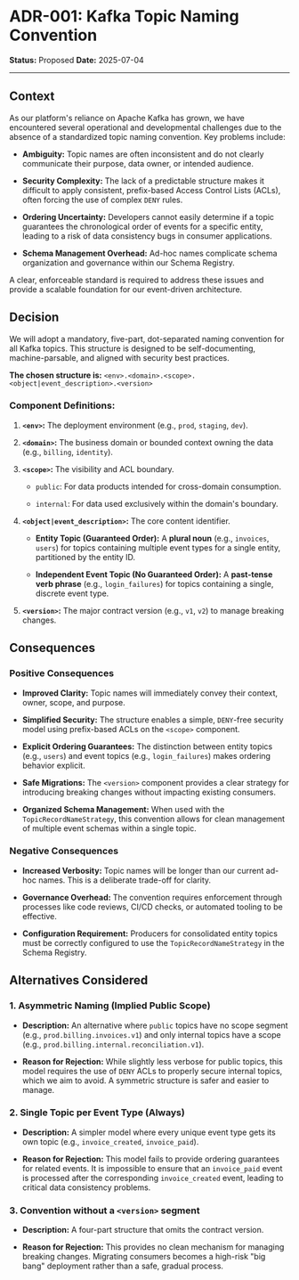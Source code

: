 # ADR-001: Kafka Topic Naming Convention

**Status:** Proposed
**Date:** 2025-07-04

---

## Context

As our platform's reliance on Apache Kafka has grown, we have encountered several operational and developmental challenges due to the absence of a standardized topic naming convention. Key problems include:

-   **Ambiguity:** Topic names are often inconsistent and do not clearly communicate their purpose, data owner, or intended audience.

-   **Security Complexity:** The lack of a predictable structure makes it difficult to apply consistent, prefix-based Access Control Lists (ACLs), often forcing the use of complex `DENY` rules.

-   **Ordering Uncertainty:** Developers cannot easily determine if a topic guarantees the chronological order of events for a specific entity, leading to a risk of data consistency bugs in consumer applications.

-   **Schema Management Overhead:** Ad-hoc names complicate schema organization and governance within our Schema Registry.

A clear, enforceable standard is required to address these issues and provide a scalable foundation for our event-driven architecture.

## Decision

We will adopt a mandatory, five-part, dot-separated naming convention for all Kafka topics. This structure is designed to be self-documenting, machine-parsable, and aligned with security best practices.

**The chosen structure is:** `<env>.<domain>.<scope>.<object|event_description>.<version>`

### Component Definitions:

1. **`<env>`:** The deployment environment (e.g., `prod`, `staging`, `dev`).

2. **`<domain>`:** The business domain or bounded context owning the data (e.g., `billing`, `identity`).

3. **`<scope>`:** The visibility and ACL boundary.

    - `public`: For data products intended for cross-domain consumption.

    - `internal`: For data used exclusively within the domain's boundary.

4. **`<object|event_description>`:** The core content identifier.

    - **Entity Topic (Guaranteed Order):** A **plural noun** (e.g., `invoices`, `users`) for topics containing multiple event types for a single entity, partitioned by the entity ID.

    - **Independent Event Topic (No Guaranteed Order):** A **past-tense verb phrase** (e.g., `login_failures`) for topics containing a single, discrete event type.

5. **`<version>`:** The major contract version (e.g., `v1`, `v2`) to manage breaking changes.

## Consequences

### Positive Consequences

-   **Improved Clarity:** Topic names will immediately convey their context, owner, scope, and purpose.

-   **Simplified Security:** The structure enables a simple, `DENY`-free security model using prefix-based ACLs on the `<scope>` component.

-   **Explicit Ordering Guarantees:** The distinction between entity topics (e.g., `users`) and event topics (e.g., `login_failures`) makes ordering behavior explicit.

-   **Safe Migrations:** The `<version>` component provides a clear strategy for introducing breaking changes without impacting existing consumers.

-   **Organized Schema Management:** When used with the `TopicRecordNameStrategy`, this convention allows for clean management of multiple event schemas within a single topic.

### Negative Consequences

-   **Increased Verbosity:** Topic names will be longer than our current ad-hoc names. This is a deliberate trade-off for clarity.

-   **Governance Overhead:** The convention requires enforcement through processes like code reviews, CI/CD checks, or automated tooling to be effective.

-   **Configuration Requirement:** Producers for consolidated entity topics must be correctly configured to use the `TopicRecordNameStrategy` in the Schema Registry.

## Alternatives Considered

### 1. Asymmetric Naming (Implied Public Scope)

-   **Description:** An alternative where `public` topics have no scope segment (e.g., `prod.billing.invoices.v1`) and only internal topics have a scope (e.g., `prod.billing.internal.reconciliation.v1`).

-   **Reason for Rejection:** While slightly less verbose for public topics, this model requires the use of `DENY` ACLs to properly secure internal topics, which we aim to avoid. A symmetric structure is safer and easier to manage.

### 2. Single Topic per Event Type (Always)

-   **Description:** A simpler model where every unique event type gets its own topic (e.g., `invoice_created`, `invoice_paid`).

-   **Reason for Rejection:** This model fails to provide ordering guarantees for related events. It is impossible to ensure that an `invoice_paid` event is processed after the corresponding `invoice_created` event, leading to critical data consistency problems.

### 3. Convention without a `<version>` segment

-   **Description:** A four-part structure that omits the contract version.

-   **Reason for Rejection:** This provides no clean mechanism for managing breaking changes. Migrating consumers becomes a high-risk "big bang" deployment rather than a safe, gradual process.
